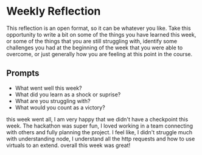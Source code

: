 # Weekly Reflection
This reflection is an open format, so it can be whatever you like. Take this opportunity to write a bit on some of the things you have learned this week, or some of the things that you are still struggling with, identify some challenges you had at the beginning of the week that you were able to overcome, or just generally how you are feeling at this point in the course.

## Prompts
- What went well this week?
- What did you learn as a shock or suprise?
- What are you struggling with?
- What would you count as a victory?




this week went all, I am very happy that we didn't have a checkpoint this week. The hackathon was super fun, I loved working in a team connecting with others and fully planning the project. I feel like, I didn't struggle much with understanding node, I understand all the http requests and how to use virtuals to an extend. overall this week was great!